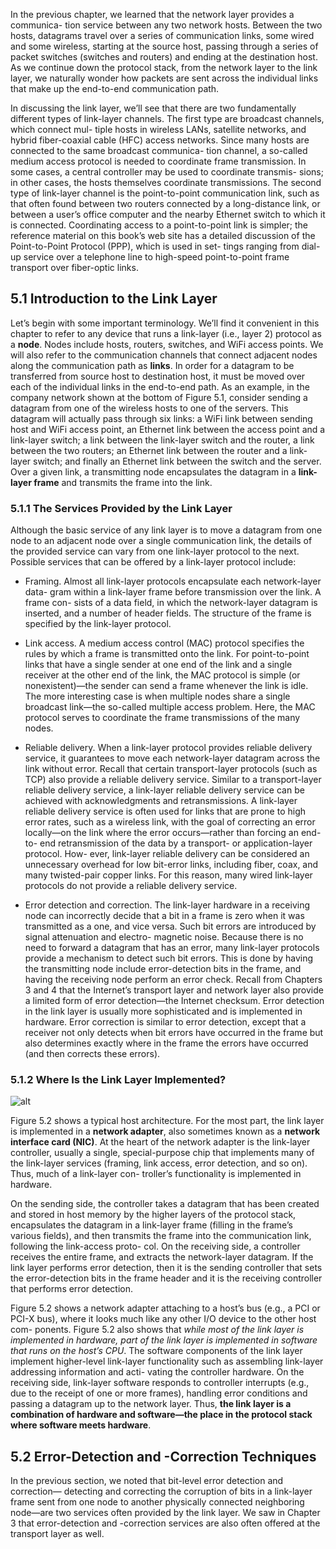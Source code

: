 In the previous chapter, we learned that the network layer provides a communica- tion service between any two network hosts. Between the two hosts, datagrams travel over a series of communication links, some wired and some wireless, starting at the source host, passing through a series of packet switches (switches and routers) and ending at the destination host. As we continue down the protocol stack, from the network layer to the link layer, we naturally wonder how packets are sent across the individual links that make up the end-to-end communication path. 

In discussing the link layer, we’ll see that there are two fundamentally different types of link-layer channels. The first type are broadcast channels, which connect mul- tiple hosts in wireless LANs, satellite networks, and hybrid fiber-coaxial cable (HFC) access networks. Since many hosts are connected to the same broadcast communica- tion channel, a so-called medium access protocol is needed to coordinate frame transmission. In some cases, a central controller may be used to coordinate transmis- sions; in other cases, the hosts themselves coordinate transmissions. The second type of link-layer channel is the point-to-point communication link, such as that often found between two routers connected by a long-distance link, or between a user’s office computer and the nearby Ethernet switch to which it is connected. Coordinating access to a point-to-point link is simpler; the reference material on this book’s web site has a detailed discussion of the Point-to-Point Protocol (PPP), which is used in set- tings ranging from dial-up service over a telephone line to high-speed point-to-point frame transport over fiber-optic links.

## 5.1 Introduction to the Link Layer

Let’s begin with some important terminology. We’ll find it convenient in this chapter to refer to any device that runs a link-layer (i.e., layer 2) protocol as a __node__. Nodes include hosts, routers, switches, and WiFi access points. We will also refer to the communication channels that connect adjacent nodes along the communication path as __links__. In order for a datagram to be transferred from source host to destination host, it must be moved over each of the individual links in the end-to-end path. As an example, in the company network shown at the bottom of Figure 5.1, consider sending a datagram from one of the wireless hosts to one of the servers. This datagram will actually pass through six links: a WiFi link between sending host and WiFi access point, an Ethernet link between the access point and a link-layer switch; a link between the link-layer switch and the router, a link between the two routers; an Ethernet link between the router and a link-layer switch; and finally an Ethernet link between the switch and the server. Over a given link, a transmitting node encapsulates the datagram in a __link-layer frame__ and transmits the frame into the link.

### 5.1.1 The Services Provided by the Link Layer

Although the basic service of any link layer is to move a datagram from one node to an adjacent node over a single communication link, the details of the provided service can vary from one link-layer protocol to the next. Possible services that can be offered by a link-layer protocol include:

* Framing. Almost all link-layer protocols encapsulate each network-layer data- gram within a link-layer frame before transmission over the link. A frame con- sists of a data field, in which the network-layer datagram is inserted, and a number of header fields. The structure of the frame is specified by the link-layer protocol.   

* Link access. A medium access control (MAC) protocol specifies the rules by which a frame is transmitted onto the link. For point-to-point links that have a single sender at one end of the link and a single receiver at the other end of the link, the MAC protocol is simple (or nonexistent)—the sender can send a frame whenever the link is idle. The more interesting case is when multiple nodes share a single broadcast link—the so-called multiple access problem. Here, the MAC protocol serves to coordinate the frame transmissions of the many nodes.  

* Reliable delivery. When a link-layer protocol provides reliable delivery service, it guarantees to move each network-layer datagram across the link without error. Recall that certain transport-layer protocols (such as TCP) also provide a reliable delivery service. Similar to a transport-layer reliable delivery service, a link-layer reliable delivery service can be achieved with acknowledgments and retransmissions. A link-layer reliable delivery service is often used for links that are prone to high error rates, such as a wireless link, with the goal of correcting an error locally—on the link where the error occurs—rather than forcing an end-to- end retransmission of the data by a transport- or application-layer protocol. How- ever, link-layer reliable delivery can be considered an unnecessary overhead for low bit-error links, including fiber, coax, and many twisted-pair copper links. For this reason, many wired link-layer protocols do not provide a reliable delivery service.  

* Error detection and correction. The link-layer hardware in a receiving node can incorrectly decide that a bit in a frame is zero when it was transmitted as a one, and vice versa. Such bit errors are introduced by signal attenuation and electro- magnetic noise. Because there is no need to forward a datagram that has an error, many link-layer protocols provide a mechanism to detect such bit errors. This is done by having the transmitting node include error-detection bits in the frame, and having the receiving node perform an error check. Recall from Chapters 3 and 4 that the Internet’s transport layer and network layer also provide a limited form of error detection—the Internet checksum. Error detection in the link layer is usually more sophisticated and is implemented in hardware. Error correction is similar to error detection, except that a receiver not only detects when bit errors have occurred in the frame but also determines exactly where in the frame the errors have occurred (and then corrects these errors).  

### 5.1.2 Where Is the Link Layer Implemented?

![alt](http://www.networkinginfoblog.com/contentsimages/Network%20adapter.JPG) 

Figure 5.2 shows a typical host architecture. For the most part, the link layer is implemented in a __network adapter__, also sometimes known as a __network interface card (NIC)__. At the heart of the network adapter is the link-layer controller, usually a single, special-purpose chip that implements many of the link-layer services (framing, link access, error detection, and so on). Thus, much of a link-layer con- troller’s functionality is implemented in hardware.

On the sending side, the controller takes a datagram that has been created and stored in host memory by the higher layers of the protocol stack, encapsulates the datagram in a link-layer frame (filling in the frame’s various fields), and then transmits the frame into the communication link, following the link-access proto- col. On the receiving side, a controller receives the entire frame, and extracts the network-layer datagram. If the link layer performs error detection, then it is the sending controller that sets the error-detection bits in the frame header and it is the receiving controller that performs error detection.

Figure 5.2 shows a network adapter attaching to a host’s bus (e.g., a PCI or PCI-X bus), where it looks much like any other I/O device to the other host com- ponents. Figure 5.2 also shows that _while most of the link layer is implemented in hardware, part of the link layer is implemented in software that runs on the host’s CPU_. The software components of the link layer implement higher-level link-layer functionality such as assembling link-layer addressing information and acti- vating the controller hardware. On the receiving side, link-layer software responds to controller interrupts (e.g., due to the receipt of one or more frames), handling error conditions and passing a datagram up to the network layer. Thus, __the link layer is a combination of hardware and software—the place in the protocol stack where software meets hardware__.

## 5.2 Error-Detection and -Correction Techniques

In the previous section, we noted that bit-level error detection and correction— detecting and correcting the corruption of bits in a link-layer frame sent from one node to another physically connected neighboring node—are two services often provided by the link layer. We saw in Chapter 3 that error-detection and -correction services are also often offered at the transport layer as well. 



